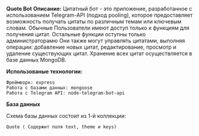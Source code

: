 **Quote Bot**
**Описание:**
Цитатный бот - это приложение, разработанное с использованием Telegram-API (подход pooling), которое предоставляет возможность получать цитаты по различным темам или ключевым словам. Обычные Пользователи имеют доступ только к функциям для получения цитат. Остальные функции оступны только администраторамю Они также могут управлять цитатами, выполняя операции: добавление новых цитат, редактирование, просмотр и удаление существующих цитат. Хранение всех цитат осуществляется в базе данных MongoDB.

**Использованые технологии:** 

    Фреймворк: express
    Работа с базами данных: mongoose
    Работа с Telegram API: node-telegram-bot-api

**База данных**

Схема базы данных состоит из 1-й коллекции: 

    Quote ( Содержит поля text, theme и keys)
